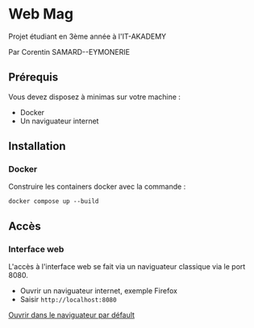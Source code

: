 # Web Mag

Projet étudiant en 3ème année à l'IT-AKADEMY

Par Corentin SAMARD--EYMONERIE

## Prérequis

Vous devez disposez à minimas sur votre machine :
- Docker
- Un naviguateur internet

## Installation

### Docker

Construire les containers docker avec la commande :

```
docker compose up --build
```

## Accès

### Interface web

L'accès à l'interface web se fait via un naviguateur classique via le port 8080.

- Ouvrir un naviguateur internet, exemple Firefox
- Saisir `http://localhost:8080`

[Ouvrir dans le naviguateur par défault](http://localhost:8080)